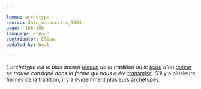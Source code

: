 ```yaml
---

lemma: archetype
source: dain_manuscrits_1964
page:  108-109
language: French
contributor: Elisa
updated_by: Wout

---
```


_L'archétype est le plus ancien [témoin](witness.html) de la tradition où le [texte](text.html) d'un [auteur](author.html) se trouve consigné dans la forme qui nous a été [transmise](textualTransmission.html)._ S'il y a plusieurs formes de la tradition, il y a évidemment plusieurs archétypes.
